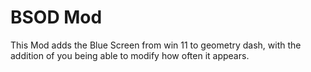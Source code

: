 # BSOD Mod

This Mod adds the Blue Screen from win 11 to geometry dash, with the addition of you being able to modify how often it appears.